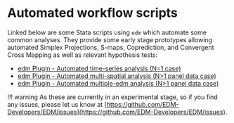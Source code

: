 # Automated workflow scripts

Linked below are some Stata scripts using `edm` which automate some common analyses.
They provide some early stage prototypes allowing automated Simplex Projections, S-maps, Coprediction, and Convergent Cross Mapping as well as relevant hypothesis tests:

- [edm Plugin - Automated time-series analysis (N=1 case)](workflows/1._EDM_for_N_of_1-traditional_time-series_case.do)
- [edm Plugin - Automated multi-spatial analysis (N>1 panel data case)](workflows/2._Multispatial_edm-pooling_panel_IDs_together.do)
- [edm Plugin - Automated multiple-edm analysis (N>1 panel data case)](workflows/3._Multiple_EDM-analyze_each_panel_ID_separately.do)

!!! warning
		As these are currently in an experimental stage, so if you find any issues, please let us know at [https://github.com/EDM-Developers/EDM/issues](https://github.com/EDM-Developers/EDM/issues).
